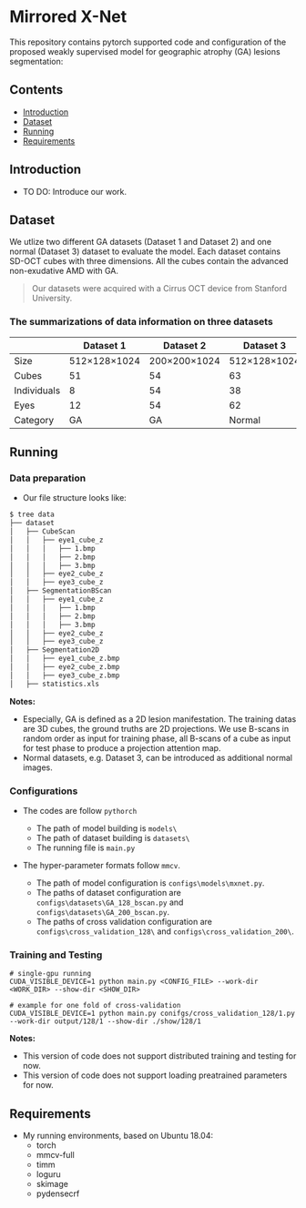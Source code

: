 # Mirrored X-Net
This repository contains pytorch supported code and configuration of the proposed weakly supervised model for geographic atrophy (GA) lesions segmentation:

## Contents
- [Introduction](#Introduction)
- [Dataset](#Dataset)
- [Running](#Running)
- [Requirements](#Requirements)

## Introduction
- TO DO: Introduce our work.

## Dataset
We utlize two different GA datasets (Dataset 1 and Dataset 2) and one normal (Dataset 3) dataset to evaluate the model. Each dataset contains SD-OCT cubes with three dimensions. All the cubes contain the advanced non-exudative AMD with GA.
> Our datasets were acquired with a Cirrus OCT device from Stanford University.
### The summarizations of data information on three datasets

|             |   Dataset 1  |   Dataset 2  |   Dataset 3  |
| ----------- | ------------ | ------------ | ------------ |
|     Size    | 512×128×1024 | 200×200×1024 | 512×128×1024 |
|    Cubes    |      51      |      54      |      63      |
| Individuals |      8       |      54      |      38      |
|     Eyes    |      12      |      54      |      62      |
|   Category  |      GA      |      GA      |    Normal    |


## Running

### Data preparation

- Our file structure looks like:
```bash
$ tree data
├── dataset
│   ├── CubeScan
│   │   ├── eye1_cube_z
│   │   │   ├── 1.bmp
│   │   │   ├── 2.bmp
│   │   │   ├── 3.bmp
│   │   ├── eye2_cube_z
│   │   ├── eye3_cube_z
│   ├── SegmentationBScan
│   │   ├── eye1_cube_z
│   │   │   ├── 1.bmp
│   │   │   ├── 2.bmp
│   │   │   ├── 3.bmp
│   │   ├── eye2_cube_z
│   │   ├── eye3_cube_z
│   ├── Segmentation2D
│   │   ├── eye1_cube_z.bmp
│   │   ├── eye2_cube_z.bmp
│   │   ├── eye3_cube_z.bmp
│   ├── statistics.xls
```

**Notes:**
- Especially, GA is defined as a 2D lesion manifestation. The training datas are 3D cubes, the ground truths are 2D projections. We use B-scans in random order as input for training phase, all B-scans of a cube as input for test phase to produce a projection attention map.
- Normal datasets, e.g. Dataset 3, can be introduced as additional normal images.

### Configurations

- The codes are follow `pythorch`
    - The path of model building is `models\`
    - The path of dataset building is `datasets\`
    - The running file is `main.py`

- The hyper-parameter formats follow `mmcv`.
    - The path of model configuration is `configs\models\mxnet.py`.
    - The paths of dataset configuration are `configs\datasets\GA_128_bscan.py` and `configs\datasets\GA_200_bscan.py`.
    - The paths of cross validation configuration are `configs\cross_validation_128\` and `configs\cross_validation_200\`.


### Training and Testing
```
# single-gpu running
CUDA_VISIBLE_DEVICE=1 python main.py <CONFIG_FILE> --work-dir <WORK_DIR> --show-dir <SHOW_DIR>

# example for one fold of cross-validation
CUDA_VISIBLE_DEVICE=1 python main.py conifgs/cross_validation_128/1.py --work-dir output/128/1 --show-dir ./show/128/1
```

**Notes:**
- This version of code does not support distributed training and testing for now. 
- This version of code does not support loading preatrained parameters for now. 

## Requirements
* My running environments, based on Ubuntu 18.04:
    * torch
    * mmcv-full
    * timm
    * loguru
    * skimage
    * pydensecrf
